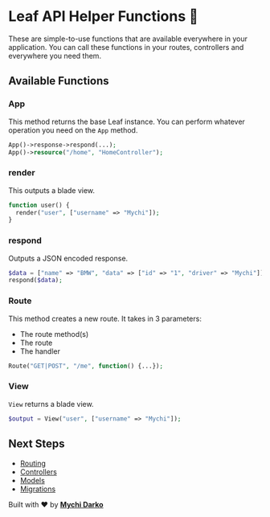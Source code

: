 # Leaf API Helper Functions 🏥

These are simple-to-use functions that are available everywhere in your application. You can call these functions in your routes, controllers and everywhere you need them.

## Available Functions

### App

This method returns the base Leaf instance. You can perform whatever operation you need on the `App` method.

```php
App()->response->respond(...);
App()->resource("/home", "HomeController");
```

### render

This outputs a blade view.

```php
function user() {
  render("user", ["username" => "Mychi"]);
}
```

### respond

Outputs a JSON encoded response.

```php
$data = ["name" => "BMW", "data" => ["id" => "1", "driver" => "Mychi"]];
respond($data);
```

### Route

This method creates a new route. It takes in 3 parameters:

- The route method(s)
- The route
- The handler

```php
Route("GET|POST", "/me", function() {...});
```

### View

`View` returns a blade view.

```php
$output = View("user", ["username" => "Mychi"]);
```

## Next Steps

- [Routing](/leaf-api/core/routing)
- [Controllers](/leaf-api/core/controllers)
- [Models](/leaf-api/core/models)
- [Migrations](/leaf-api/core/migrations)

Built with ❤ by [**Mychi Darko**](//mychi.netlify.app)
